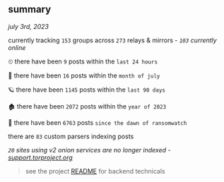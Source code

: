 
## summary
_july 3rd, 2023_

currently tracking `153` groups across `273` relays & mirrors - _`103` currently online_

⏲ there have been `9` posts within the `last 24 hours`

🦈 there have been `16` posts within the `month of july`

🪐 there have been `1145` posts within the `last 90 days`

🏚 there have been `2072` posts within the `year of 2023`

🦕 there have been `6763` posts `since the dawn of ransomwatch`

there are `83` custom parsers indexing posts

_`20` sites using v2 onion services are no longer indexed - [support.torproject.org](https://support.torproject.org/onionservices/v2-deprecation/)_

> see the project [README](https://github.com/joshhighet/ransomwatch#ransomwatch--) for backend technicals

